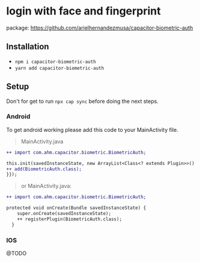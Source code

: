# login with face and fingerprint

package: https://github.com/arielhernandezmusa/capacitor-biometric-auth

## Installation

* `npm i capacitor-biometric-auth`
* `yarn add capacitor-biometric-auth`

## Setup
Don't for get to run ```npx cap sync``` before doing the next steps.

### Android
To get android working please add this code to your MainActivity file.

> MainActivity.java
```diff
++ import com.ahm.capacitor.biometric.BiometricAuth;

this.init(savedInstanceState, new ArrayList<Class<? extends Plugin>>() {{
++ add(BiometricAuth.class);
}});
```

>or MainActivity.java:
```diff
++ import com.ahm.capacitor.biometric.BiometricAuth;

protected void onCreate(Bundle savedInstanceState) {
    super.onCreate(savedInstanceState);
    ++ registerPlugin(BiometricAuth.class);
  }
```

### IOS

@TODO
